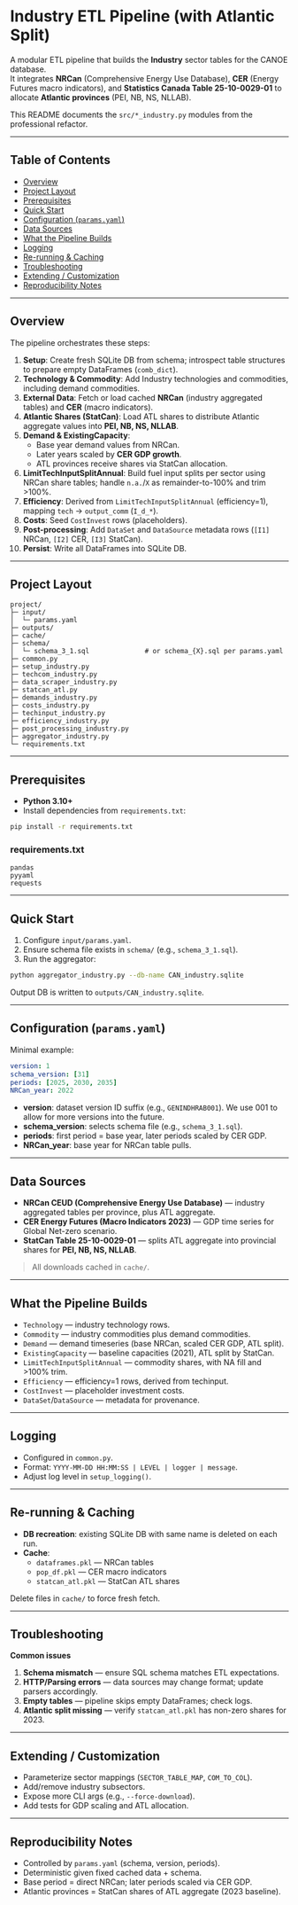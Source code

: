 # Industry ETL Pipeline (with Atlantic Split)

A modular ETL pipeline that builds the **Industry** sector tables for the CANOE database.  
It integrates **NRCan** (Comprehensive Energy Use Database), **CER** (Energy Futures macro indicators), and **Statistics Canada Table 25-10-0029-01** to allocate **Atlantic provinces** (PEI, NB, NS, NLLAB).

This README documents the `src/*_industry.py` modules from the professional refactor.

---

## Table of Contents
- [Overview](#overview)
- [Project Layout](#project-layout)
- [Prerequisites](#prerequisites)
- [Quick Start](#quick-start)
- [Configuration (`params.yaml`)](#configuration-paramsyaml)
- [Data Sources](#data-sources)
- [What the Pipeline Builds](#what-the-pipeline-builds)
- [Logging](#logging)
- [Re-running & Caching](#re-running--caching)
- [Troubleshooting](#troubleshooting)
- [Extending / Customization](#extending--customization)
- [Reproducibility Notes](#reproducibility-notes)

---

## Overview

The pipeline orchestrates these steps:

1. **Setup**: Create fresh SQLite DB from schema; introspect table structures to prepare empty DataFrames (`comb_dict`).  
2. **Technology & Commodity**: Add Industry technologies and commodities, including demand commodities.  
3. **External Data**: Fetch or load cached **NRCan** (industry aggregated tables) and **CER** (macro indicators).  
4. **Atlantic Shares (StatCan)**: Load ATL shares to distribute Atlantic aggregate values into **PEI, NB, NS, NLLAB**.  
5. **Demand & ExistingCapacity**:  
   - Base year demand values from NRCan.  
   - Later years scaled by **CER GDP growth**.  
   - ATL provinces receive shares via StatCan allocation.  
6. **LimitTechInputSplitAnnual**: Build fuel input splits per sector using NRCan share tables; handle `n.a.`/`X` as remainder-to-100% and trim >100%.  
7. **Efficiency**: Derived from `LimitTechInputSplitAnnual` (efficiency=1), mapping `tech` → `output_comm` (`I_d_*`).  
8. **Costs**: Seed `CostInvest` rows (placeholders).  
9. **Post-processing**: Add `DataSet` and `DataSource` metadata rows (`[I1]` NRCan, `[I2]` CER, `[I3]` StatCan).  
10. **Persist**: Write all DataFrames into SQLite DB.

---

## Project Layout

```
project/
├─ input/
│  └─ params.yaml
├─ outputs/
├─ cache/
├─ schema/
│  └─ schema_3_1.sql              # or schema_{X}.sql per params.yaml
├─ common.py
├─ setup_industry.py
├─ techcom_industry.py
├─ data_scraper_industry.py
├─ statcan_atl.py
├─ demands_industry.py
├─ costs_industry.py
├─ techinput_industry.py
├─ efficiency_industry.py
├─ post_processing_industry.py
├─ aggregator_industry.py
└─ requirements.txt
```

---

## Prerequisites

- **Python 3.10+**
- Install dependencies from `requirements.txt`:

```bash
pip install -r requirements.txt
```

### requirements.txt
```
pandas
pyyaml
requests
```

---

## Quick Start

1. Configure `input/params.yaml`.  
2. Ensure schema file exists in `schema/` (e.g., `schema_3_1.sql`).  
3. Run the aggregator:

```bash
python aggregator_industry.py --db-name CAN_industry.sqlite
```

Output DB is written to `outputs/CAN_industry.sqlite`.

---

## Configuration (`params.yaml`)

Minimal example:

```yaml
version: 1
schema_version: [31]
periods: [2025, 2030, 2035]
NRCan_year: 2022
```

- **version**: dataset version ID suffix (e.g., `GENINDHRAB001`). We use 001 to allow for more versions into the future.
- **schema_version**: selects schema file (e.g., `schema_3_1.sql`).  
- **periods**: first period = base year, later periods scaled by CER GDP.  
- **NRCan_year**: base year for NRCan table pulls.

---

## Data Sources

- **NRCan CEUD (Comprehensive Energy Use Database)** — industry aggregated tables per province, plus ATL aggregate.  
- **CER Energy Futures (Macro Indicators 2023)** — GDP time series for Global Net-zero scenario.  
- **StatCan Table 25-10-0029-01** — splits ATL aggregate into provincial shares for **PEI, NB, NS, NLLAB**.

> All downloads cached in `cache/`.

---

## What the Pipeline Builds

- `Technology` — industry technology rows.  
- `Commodity` — industry commodities plus demand commodities.  
- `Demand` — demand timeseries (base NRCan, scaled CER GDP, ATL split).  
- `ExistingCapacity` — baseline capacities (2021), ATL split by StatCan.  
- `LimitTechInputSplitAnnual` — commodity shares, with NA fill and >100% trim.  
- `Efficiency` — efficiency=1 rows, derived from techinput.  
- `CostInvest` — placeholder investment costs.  
- `DataSet`/`DataSource` — metadata for provenance.

---

## Logging

- Configured in `common.py`.  
- Format: `YYYY-MM-DD HH:MM:SS | LEVEL | logger | message`.  
- Adjust log level in `setup_logging()`.

---

## Re-running & Caching

- **DB recreation**: existing SQLite DB with same name is deleted on each run.  
- **Cache**:  
  - `dataframes.pkl` — NRCan tables  
  - `pop_df.pkl` — CER macro indicators  
  - `statcan_atl.pkl` — StatCan ATL shares  

Delete files in `cache/` to force fresh fetch.

---

## Troubleshooting

**Common issues**

1. **Schema mismatch** — ensure SQL schema matches ETL expectations.  
2. **HTTP/Parsing errors** — data sources may change format; update parsers accordingly.  
3. **Empty tables** — pipeline skips empty DataFrames; check logs.  
4. **Atlantic split missing** — verify `statcan_atl.pkl` has non-zero shares for 2023.

---

## Extending / Customization

- Parameterize sector mappings (`SECTOR_TABLE_MAP`, `COM_TO_COL`).  
- Add/remove industry subsectors.  
- Expose more CLI args (e.g., `--force-download`).  
- Add tests for GDP scaling and ATL allocation.

---

## Reproducibility Notes

- Controlled by `params.yaml` (schema, version, periods).  
- Deterministic given fixed cached data + schema.  
- Base period = direct NRCan; later periods scaled via CER GDP.  
- Atlantic provinces = StatCan shares of ATL aggregate (2023 baseline).
